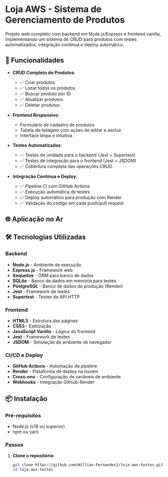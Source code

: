 # Loja AWS - Sistema de Gerenciamento de Produtos

Projeto web completo com backend em Node.js/Express e frontend vanilla, implementando um sistema de CRUD para produtos com testes automatizados, integração contínua e deploy automático.

## 🚀 Funcionalidades

- **CRUD Completo de Produtos**:
  - ✅ Criar produtos
  - ✅ Listar todos os produtos
  - ✅ Buscar produto por ID
  - ✅ Atualizar produtos
  - ✅ Deletar produtos

- **Frontend Responsivo**:
  - Formulário de cadastro de produtos
  - Tabela de listagem com ações de editar e excluir
  - Interface limpa e intuitiva

- **Testes Automatizados**:
  - ✅ Testes de unidade para o backend (Jest + Supertest)
  - ✅ Testes de integração para o frontend (Jest + JSDOM)
  - ✅ Cobertura completa das operações CRUD

- **Integração Contínua e Deploy**:
  - ✅ Pipeline CI com GitHub Actions
  - ✅ Execução automática de testes
  - ✅ Deploy automático para produção com Render
  - ✅ Validação do código em cada push/pull request

## 🌐 Aplicação no Ar

## 🛠️ Tecnologias Utilizadas

### Backend
- **Node.js** - Ambiente de execução
- **Express.js** - Framework web
- **Sequelize** - ORM para banco de dados
- **SQLite** - Banco de dados em memória para testes
- **PostgreSQL** - Banco de dados de produção (Render)
- **Jest** - Framework de testes
- **Supertest** - Testes de API HTTP

### Frontend
- **HTML5** - Estrutura das páginas
- **CSS3** - Estilização
- **JavaScript Vanilla** - Lógica do frontend
- **Jest** - Framework de testes
- **JSDOM** - Simulação de ambiente de navegador

### CI/CD e Deploy
- **GitHub Actions** - Automação de pipeline
- **Render** - Plataforma de deploy na nuvem
- **Cross-env** - Configuração de variáveis de ambiente
- **Webhooks** - Integração GitHub-Render

## 📦 Instalação

### Pré-requisitos
- Node.js (v18 ou superior)
- npm ou yarn

### Passos
1. **Clone o repositório**:
   ```bash
   git clone https://github.com/Willian-Fernandes1/loja-aws-testes.git
   cd loja-aws-testes
